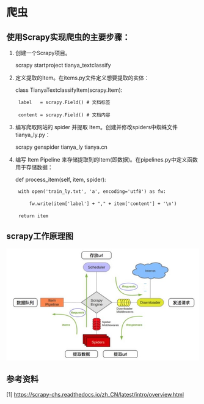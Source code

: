 # 爬虫

## 使用Scrapy实现爬虫的主要步骤：

1. 创建一个Scrapy项目。

    scrapy startproject tianya_textclassify
    
2. 定义提取的Item。在items.py文件定义想要提取的实体：

    class TianyaTextclassifyItem(scrapy.Item):
    
        label   = scrapy.Field() # 文档标签
        
        content = scrapy.Field() # 文档内容
        
3. 编写爬取网站的 spider 并提取 Item。创建并修改spiders中蜘蛛文件tianya_ly.py：

    scrapy genspider tianya_ly tianya.cn
   
4. 编写 Item Pipeline 来存储提取到的Item(即数据)。在pipelines.py中定义函数用于存储数据：

    def process_item(self, item, spider):
    
        with open('train_ly.txt', 'a', encoding='utf8') as fw:
        
            fw.write(item['label'] + "," + item['content'] + '\n')
            
        return item

## scrapy工作原理图
![image](https://github.com/xuewengeophysics/xwStudyNLP/blob/master/scrapy/images/%E7%88%AC%E8%99%AB.jpg)

## 参考资料
[1] https://scrapy-chs.readthedocs.io/zh_CN/latest/intro/overview.html
